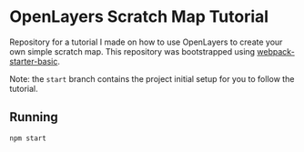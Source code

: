 # OpenLayers Scratch Map Tutorial

Repository for a tutorial I made on how to use OpenLayers to create your own simple scratch map. 
This repository was bootstrapped using [webpack-starter-basic](https://github.com/lifenautjoe/webpack-starter-basic).

Note: the `start` branch contains the project initial setup for you to follow the tutorial. 

## Running

```bash
npm start
```
